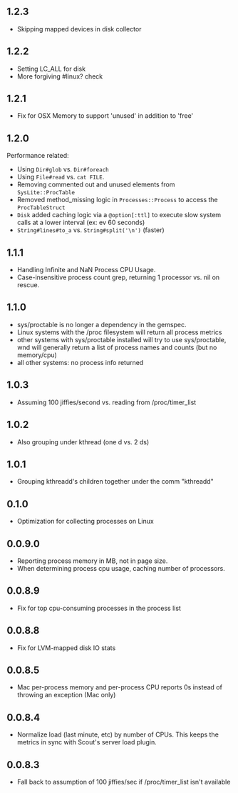 ## 1.2.3

* Skipping mapped devices in disk collector

## 1.2.2

* Setting LC_ALL for disk
* More forgiving #linux? check

## 1.2.1

* Fix for OSX Memory to support 'unused' in addition to 'free'

## 1.2.0

Performance related:

* Using `Dir#glob` vs. `Dir#foreach`
* Using `File#read` vs. `cat FILE`. 
* Removing commented out and unused elements from `SysLite::ProcTable`
* Removed method_missing logic in `Processes::Process` to access the `ProcTableStruct`
* `Disk` added caching logic via a `@option[:ttl]` to execute slow system calls at a lower interval (ex: ev 60 seconds)
* `String#lines#to_a` vs. `String#split('\n')` (faster)

## 1.1.1

* Handling Infinite and NaN Process CPU Usage.
* Case-insensitive process count grep, returning 1 processor vs. nil on rescue.

## 1.1.0

* sys/proctable is no longer a dependency in the gemspec.
* Linux systems with the /proc filesystem will return all process metrics
* other systems with sys/proctable installed will try to use sys/proctable, wnd will generally return a list of process names and counts (but no memory/cpu)
* all other systems: no process info returned

## 1.0.3

* Assuming 100 jiffies/second vs. reading from /proc/timer_list

## 1.0.2

* Also grouping under kthread (one d vs. 2 ds)

## 1.0.1

* Grouping kthreadd's children together under the comm "kthreadd"

## 0.1.0

* Optimization for collecting processes on Linux

## 0.0.9.0

* Reporting process memory in MB, not in page size. 
* When determining process cpu usage, caching number of processors.

## 0.0.8.9

* Fix for top cpu-consuming processes in the process list

## 0.0.8.8

* Fix for LVM-mapped disk IO stats

## 0.0.8.5

* Mac per-process memory and per-process CPU reports 0s instead of throwing an exception (Mac only)

## 0.0.8.4

* Normalize load (last minute, etc) by number of CPUs. This keeps the metrics in sync with Scout's server load plugin.

## 0.0.8.3

* Fall back to assumption of 100 jiffies/sec if /proc/timer_list isn't available